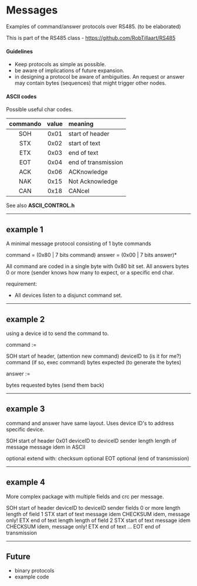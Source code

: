 
# Messages

Examples of command/answer protocols over RS485.
(to be elaborated)

This is part of the RS485 class - https://github.com/RobTillaart/RS485


#### Guidelines

- Keep protocols as simple as possible.
- be aware of implications of future expansion.
- in designing a protocol be aware of ambiguities.
  An request or answer may contain bytes (sequences) 
  that might trigger other nodes.


#### ASCII codes

Possible useful char codes.

|  commando  |  value  |  meaning  |
|:----------:|:-------:|:----------|
|    SOH     |  0x01   |  start of header
|    STX     |  0x02   |  start of text
|    ETX     |  0x03   |  end of text
|    EOT     |  0x04   |  end of transmission
|    ACK     |  0x06   |  ACKnowledge
|    NAK     |  0x15   |  Not Acknowledge
|    CAN     |  0x18   |  CANcel


See also **ASCII_CONTROL.h**


----

## example 1

A minimal message protocol consisting of 1 byte commands

command = (0x80 | 7 bits command)
answer  = (0x00 | 7 bits answer)*

All command are coded in a single byte with 0x80 bit set.
All answers bytes 0 or more (sender knows how many to expect, or a specific end char.

requirement: 
- All devices listen to a disjunct command set.


----

##  example 2

using a device id to send the command to.


command :=

   SOH          start of header,    (attention new command)
   deviceID     to                  (is it for me?)
   command                          (if so, exec command)
   bytes expected                   (to generate the bytes)

answer :=

   bytes        requested bytes     (send them back)


----

##  example 3

command and answer have same layout. 
Uses device ID's to address specific device.

   SOH          start of header        0x01
   deviceID     to
   deviceID     sender
   length       length of message
   message      idem in ASCII

optional extend with:
   checksum     optional
   EOT          optional (end of transmission)


----

##  example 4

More complex package with multiple fields and crc per message.

   SOH          start of header
   deviceID     to
   deviceID     sender
   fields       0 or more
      length       length of field 1
      STX          start of text
      message      idem
      CHECKSUM     idem, message only!
      ETX          end of text
      length       length of field 2
      STX          start of text
      message      idem
      CHECKSUM     idem, message only!
      ETX          end of text
      ...
   EOT          end of transmission

----

## Future

- binary protocols
- example code

